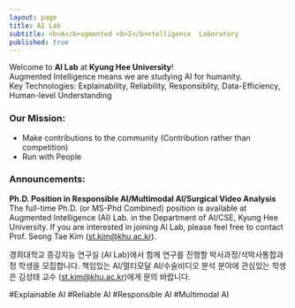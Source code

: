 ```yaml
---
layout: page
title: AI Lab
subtitle: <b>A</b>ugmented <b>I</b>ntelligence  Laboratory
published: true
---
```


Welcome to **AI Lab** at **Kyung Hee University**!             
Augmented Intelligence means we are studying AI for humanity.                    
Key Technologies: Explainability, Reliability, Responsiblity, Data-Efficiency, Human-level Understanding 

### Our Mission: 
- Make contributions to the community (Contribution rather than competition)
- Run with People

### Announcements: 

**Ph.D. Position in Responsible AI/Multimodal AI/Surgical Video Analysis**
The full-time Ph.D. (or MS-Phd Combined) position is available at Augmented Intelligence (AI) Lab. in the Department of AI/CSE, Kyung Hee University. If you are interested in joining AI Lab, please feel free to contact Prof. Seong Tae Kim (st.kim@khu.ac.kr).

경희대학교 증강지능 연구실 (AI Lab)에서 함께 연구를 진행할 박사과정/석박사통합과정 학생을 모집합니다. 책임있는 AI/멀티모달 AI/수술비디오 분석 분야에 관심있는 학생은 김성태 교수 (st.kim@khu.ac.kr)에게 문의 바랍니다.

#Explainable AI #Reliable AI #Responsible AI #Multimodal AI
